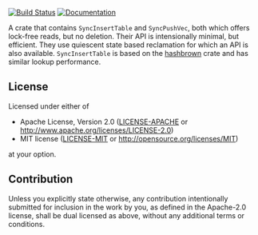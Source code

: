 [![Build Status](https://img.shields.io/github/workflow/status/Zoxc/concurrent/build?label=build)](https://github.com/Zoxc/concurrent/actions/workflows/build.yaml)
[![Documentation](https://img.shields.io/github/workflow/status/Zoxc/concurrent/docs?label=docs)](https://zoxc.github.io/concurrent/concurrent/)

A crate that contains `SyncInsertTable` and `SyncPushVec`, both which offers lock-free reads, but no deletion. Their API is intensionally minimal, but efficient. They use quiescent state based reclamation for which an API is also available. `SyncInsertTable` is based on the [hashbrown](https://crates.io/crates/hashbrown) crate and has similar lookup performance.

## License

Licensed under either of

 * Apache License, Version 2.0
   ([LICENSE-APACHE](LICENSE-APACHE) or http://www.apache.org/licenses/LICENSE-2.0)
 * MIT license
   ([LICENSE-MIT](LICENSE-MIT) or http://opensource.org/licenses/MIT)

at your option.

## Contribution

Unless you explicitly state otherwise, any contribution intentionally submitted
for inclusion in the work by you, as defined in the Apache-2.0 license, shall be
dual licensed as above, without any additional terms or conditions.